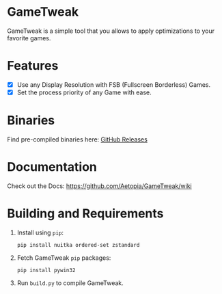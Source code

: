 # GameTweak
GameTweak is a simple tool that you allows to apply optimizations to your favorite games.

# Features

- [x] Use any Display Resolution with FSB (Fullscreen Borderless) Games.
- [x] Set the process priority of any Game with ease.

# Binaries
Find pre-compiled binaries here: [GitHub Releases](https://github.com/Aetopia/GameTweak/releases)

# Documentation
Check out the Docs: https://github.com/Aetopia/GameTweak/wiki

# Building and Requirements
1. Install using `pip`:
    ```
    pip install nuitka ordered-set zstandard
    ```
2. Fetch GameTweak `pip` packages:
    ```
    pip install pywin32
    ```
3. Run `build.py` to compile GameTweak.
